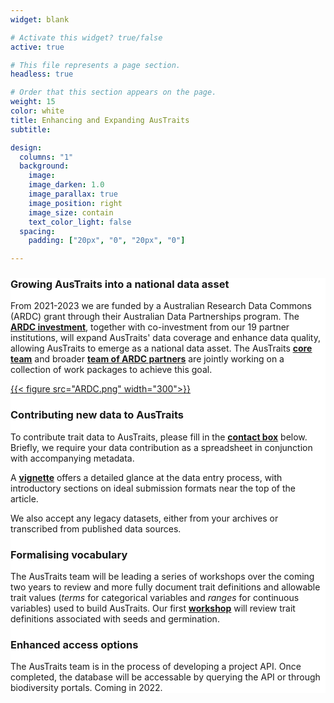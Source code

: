 ```yaml
---
widget: blank

# Activate this widget? true/false
active: true

# This file represents a page section.
headless: true

# Order that this section appears on the page.
weight: 15
color: white
title: Enhancing and Expanding AusTraits
subtitle:

design:
  columns: "1"
  background:
    image:
    image_darken: 1.0
    image_parallax: true
    image_position: right
    image_size: contain
    text_color_light: false
  spacing:
    padding: ["20px", "0", "20px", "0"]

---
```

<div style="background-color:white">

### Growing AusTraits into a national data asset
From 2021-2023 we are funded by a Australian Research Data Commons (ARDC) grant through their Australian Data Partnerships program. The <ins>**[ARDC investment](https://ardc.edu.au/project/austraits/)**</ins>, together with co-investment from our 19 partner institutions, will expand AusTraits' data coverage and enhance data quality, allowing AusTraits to emerge as a national data asset. The AusTraits <ins>**[core team](#04_team)**</ins> and broader <ins>**[team of ARDC partners](team/)**</ins> are jointly working on a collection of work packages to achieve this goal.

[{{< figure src="ARDC.png" width="300">}}](https://ardc.edu.au/project/austraits/)

### Contributing new data to AusTraits
To contribute trait data to AusTraits, please fill in the <ins>**[contact box](contact/)**</ins> below. Briefly, we require your data contribution as a spreadsheet in conjunction with accompanying metadata.

A <ins>**[vignette](http://traitecoevo.github.io/austraits.build/articles/adding_data.html)**</ins> offers a detailed glance at the data entry process, with introductory sections on ideal submission formats near the top of the article.

We also accept any legacy datasets, either from your archives or transcribed from published data sources.

### Formalising vocabulary
The AusTraits team will be leading a series of workshops over the coming two years to review and more fully document trait definitions and allowable trait values (*terms* for categorical variables and *ranges* for continuous variables) used to build AusTraits. Our first <ins>**[workshop](post/workshop1/)**</ins> will review trait definitions associated with seeds and germination.

### Enhanced access options
The AusTraits team is in the process of developing a project API. Once completed, the database will be accessable by querying the API or through biodiversity portals. Coming in 2022.
